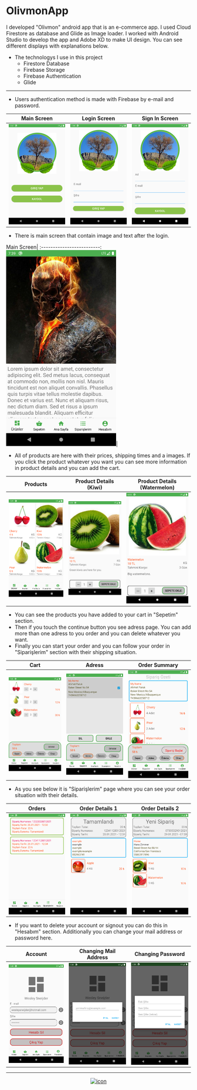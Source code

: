 # OlivmonApp
I developed "Olivmon" android app that is an e-commerce app. I used Cloud Firestore as database and Glide as Image loader. I worked with Android Studio to develop the app and Adobe XD to make UI design. You can see different displays with explanations below.
<br/>
* The technologys I use in this project
  * Firestore Database
  * Firebase Storage
  * Firebase Authentication
  * Glide


---

+ Users authentication method is made with Firebase by e-mail and password.

Main Screen               |  Login Screen             |  Sign In Screen      
:-------------------------:|:------------------------:|:----------------------:
<img src="/img/main.png" width="300">|<img src="/img/login.png" width="300">|<img src="/img/signin.png" width="300">

+ There is main screen that contain image and text after the login.

Main Screen| 
:-------------------------:
<img src="/img/mainscreen.png" width="300">|

+ All of products are here with their prices, shipping times and a images. If you click the product whatever you want you can see more information in product details and you can add the cart.   

Products                                 |Product Details (Kiwi)                        | Product Details (Watermelon)
:---------------------------------------:|:--------------------------------------------:|:------------------------------------------:
<img src="/img/products.png" width="300">|<img src="/img/urunayrinti1.png" width="300">|<img src="/img/urunayrinti2.png" width="300">

+ You can see the products you have added to your cart in "Sepetim" section.
+ Then if you touch the continue button you see adress page. You can add more than one adress to you order and you can delete whatever you want.
+ Finally you can start your order and you can follow your order in "Siparişlerim" section with their shipping situation.

Cart                                   | Adress                                 | Order Summary
:-------------------------------------:|:--------------------------------------:|:---------------------------------------------:
<img src="/img/mycart.png" width="300">| <img src="/img/address.png" width="300">|<img src="/img/order summary.png" width="300">

+ As you see below it is "Siparişlerim" page where you can see your order situation with their details.

Orders                                 |Order Details 1                         | Order Details 2
:-------------------------------------:|:--------------------------------------:|:-----------------:
<img src="/img/my orders.png" width="300">|<img src="/img/orderdetails.png" width="300">|<img src="/img/orderdetails2.png" width="300">

+ If you want to delete your account or signout you can do this in "Hesabım" section. Additionally you can change your mail address or password here.

Account                                          | Changing Mail Address                           | Changing Password
:-----------------------------------------------:|:-----------------------------------------------:|:-----------------------------------------------:
<img src="/img/user information.png" width="300">|<img src="/img/mailchange.png" width="300">|<img src="/img/passwordchange.png" width="300">
---
<div align = "center">
    <a href="http://ahmetfarukcuha.cf/?i=1" target = "_blank"><img src="https://i.ibb.co/nwWY8F7/Varl-k-5-4x-removebg.jpg" alt="icon" width = "75"></a>
</div>



















